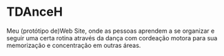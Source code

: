 # TDAnceH
Meu (protótipo de)Web Site, onde as pessoas aprendem a se organizar e seguir uma certa rotina através da dança com cordeação motora para sua memorização e concentração em outras áreas.
